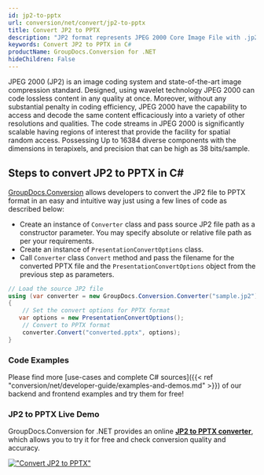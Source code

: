 ```yaml
---
id: jp2-to-pptx
url: conversion/net/convert/jp2-to-pptx
title: Convert JP2 to PPTX
description: "JP2 format represents JPEG 2000 Core Image File with .jp2 extension. Learn how to convert JP2 to PPTX file programmatically in C# language using GroupDocs.Conversion for .NET library."
keywords: Convert JP2 to PPTX in C#
productName: GroupDocs.Conversion for .NET
hideChildren: False
---
```


JPEG 2000 (JP2) is an image coding system and state-of-the-art image compression standard. Designed, using wavelet technology JPEG 2000 can code lossless content in any quality at once. Moreover, without any substantial penalty in coding efficiency, JPEG 2000  have the capability to access and decode the same content efficaciously into a variety of other resolutions and qualities. The code streams in JPEG 2000 is significantly scalable having regions of interest that provide the facility for spatial random access. Possessing Up to 16384 diverse components with the dimensions in terapixels, and precision that can be high as 38 bits/sample.

## Steps to convert JP2 to PPTX in C#

[GroupDocs.Conversion](https://products.groupdocs.com/conversion/net) allows developers to convert the JP2 file to PPTX format in an easy and intuitive way just using a few lines of code as described below:

* Create an instance of `Converter` class and pass source JP2 file path as a constructor parameter. You may specify absolute or relative file path as per your requirements. 
* Create an instance of `PresentationConvertOptions` class.
* Call `Converter` class `Convert` method and pass the filename for the converted PPTX file and the `PresentationConvertOptions` object from the previous step as parameters.

```csharp
// Load the source JP2 file
using (var converter = new GroupDocs.Conversion.Converter("sample.jp2"))
{
    // Set the convert options for PPTX format
   var options = new PresentationConvertOptions();
    // Convert to PPTX format
    converter.Convert("converted.pptx", options);
}
```

### Code Examples

Please find more [use-cases and complete C# sources]({{< ref "conversion/net/developer-guide/examples-and-demos.md" >}}) of our backend and frontend examples and try them for free!

### JP2 to PPTX Live Demo

GroupDocs.Conversion for .NET provides an online [**JP2 to PPTX converter**](https://products.groupdocs.app/conversion/jp2-to-pptx), which allows you to try it for free and check conversion quality and accuracy.

[!["Convert JP2 to PPTX"](conversion/net/images/convert-to-pptx/convert-jp2-to-pptx.png)](https://products.groupdocs.app/conversion/jp2-to-pptx)
